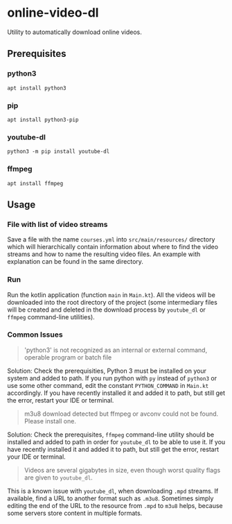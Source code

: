 # online-video-dl
Utility to automatically download online videos.

## Prerequisites

### python3

```shell
apt install python3
```

### pip

```shell
apt install python3-pip
```

### youtube-dl

```shell
python3 -m pip install youtube-dl
```

### ffmpeg

```shell
apt install ffmpeg
```

## Usage

### File with list of video streams

Save a file with the name `courses.yml` into `src/main/resources/` directory
which will hierarchically contain information about where to find the
video streams and how to name the resulting video files. An example
with explanation can be found in the same directory.

### Run

Run the kotlin application (function `main` in `Main.kt`).
All the videos will be downloaded into the root directory of the
project (some intermediary files will be created and deleted in
the download process by `youtube_dl` or `ffmpeg` command-line utilities).

### Common Issues

> 'python3' is not recognized as an internal or external command, operable program or batch file

Solution: Check the prerequisities, Python 3 must be installed on your system and added to path.
If you run python with `py` instead of `python3` or use some other command, edit the constant `PYTHON_COMMAND` in `Main.kt` accordingly.
If you have recently installed it and added it to path, but still get the error, restart your IDE or terminal.

> m3u8 download detected but ffmpeg or avconv could not be found. Please install one.

Solution: Check the prerequisites, `ffmpeg` command-line utility should be installed and added to path in order for `youtube_dl` to be able to use it.
If you have recently installed it and added it to path, but still get the error, restart your IDE or terminal.

> Videos are several gigabytes in size, even though worst quality flags are given to `youtube_dl`.

This is a known issue with `youtube_dl`, when downloading `.mpd` streams. If available, find a URL to another format such as `.m3u8`.
Sometimes simply editing the end of the URL to the resource from `.mpd` to `m3u8` helps, because some servers store content in multiple formats.
